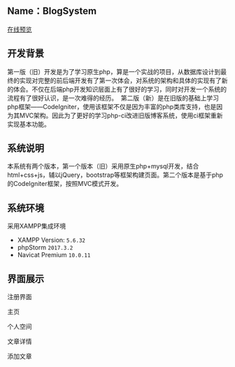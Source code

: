 Name：BlogSystem
----------


[在线预览](http://www.ihouwei.com/myBlog)


## 开发背景
  第一版（旧）开发是为了学习原生php，算是一个实战的项目，从数据库设计到最终的实现对完整的前后端开发有了第一次体会，对系统的架构和具体的实现有了新的体会。不仅在后端php开发知识层面上有了很好的学习，同时对开发一个系统的流程有了很好认识，是一次难得的经历。
  第二版（新）是在旧版的基础上学习php框架——CodeIgniter，使用该框架不仅是因为丰富的php类库支持，也是因为其MVC架构。因此为了更好的学习php-ci改进旧版博客系统，使用ci框架重新实现基本功能。


## 系统说明
  本系统有两个版本，第一个版本（旧）采用原生php+mysql开发，结合html+css+js，辅以jQuery，bootstrap等框架构建页面。第二个版本是基于php的CodeIgniter框架，按照MVC模式开发。
  
  
## 系统环境
采用XAMPP集成环境
* XAMPP Version: `5.6.32`
* phpStorm `2017.3.2`
* Navicat Premium `10.0.11`

## 界面展示
注册界面

主页

个人空间

文章详情

添加文章
